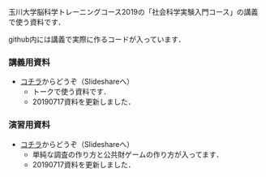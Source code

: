 玉川大学脳科学トレーニングコース2019の「社会科学実験入門コース」の講義で使う資料です．

github内には講義で実際に作るコードが入っています．





### 講義用資料

* [コチラ](https://www.slideshare.net/goaki/20190628otree-155961855)からどうぞ（Slideshareへ）
  * トークで使う資料です．
  * 20190717資料を更新しました．



### 演習用資料

* [コチラ](https://www.slideshare.net/goaki/20190628otree-155962598)からどうぞ（Slideshareへ）
  * 単純な調査の作り方と公共財ゲームの作り方が入ってます．
  * 20190717資料を更新しました．
